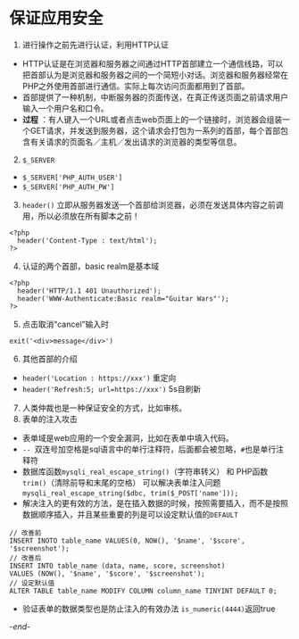 # 保证应用安全

1. 进行操作之前先进行认证，利用HTTP认证
  * HTTP认证是在浏览器和服务器之间通过HTTP首部建立一个通信线路，可以把首部认为是浏览器和服务器之间的一个简短小对话。浏览器和服务器经常在PHP之外使用首部进行通信。实际上每次访问页面都用到了首部。
  * 首部提供了一种机制，中断服务器的页面传送，在真正传送页面之前请求用户输入一个用户名和口令。
  * **过程** ：有人键入一个URL或者点击web页面上的一个链接时，浏览器会组装一个GET请求，并发送到服务器，这个请求会打包为一系列的首部，每个首部包含有关请求的页面名／主机／发出请求的浏览器的类型等信息。
2. `$_SERVER`
  * `$_SERVER['PHP_AUTH_USER']`
  * `$_SERVER['PHP_AUTH_PW']`
3. `header()` 立即从服务器发送一个首部给浏览器，必须在发送具体内容之前调用，所以必须放在所有脚本之前！
  ```
  <?php
    header('Content-Type : text/html');
  ?>
  ```
4. 认证的两个首部，basic realm是基本域
  ```
  <?php
    header('HTTP/1.1 401 Unauthorized');
    header('WWW-Authenticate:Basic realm="Guitar Wars"');
  ?>
  ```
5. 点击取消“cancel”输入时
  ```
  exit('<div>message</div>')
  ```
6. 其他首部的介绍
  * `header('Location : https://xxx')` 重定向
  * `header('Refresh:5; url=https://xxx')` 5s自刷新
7. 人类仲裁也是一种保证安全的方式，比如审核。
8. 表单的注入攻击
  * 表单域是web应用的一个安全漏洞，比如在表单中填入代码。
  * `-- `双连号加空格是sql语言中的单行注释符，后面都会被忽略，`#`也是单行注释符
  * 数据库函数`mysqli_real_escape_string()`（字符串转义） 和 PHP函数`trim()`（清除前导和末尾的空格） 可以解决表单注入问题`mysqli_real_escape_string($dbc, trim($_POST['name']));`
  * 解决注入的更有效的方法，是在插入数据的时候，按照需要插入，而不是按照数据顺序插入，并且某些重要的列是可以设定默认值的`DEFAULT`
  ```
  // 改善前
  INSERT INOTO table_name VALUES(0, NOW(), '$name', '$score', '$screenshot');
  // 改善后
  INSERT INTO table_name (data, name, score, screenshot)
  VALUES (NOW(), '$name', '$score', '$screenshot');
  // 设定默认值
  ALTER TABLE table_name MODIFY COLUMN column_name TINYINT DEFAULT 0;
  ```
  * 验证表单的数据类型也是防止注入的有效办法 `is_numeric(4444)`返回true

*-end-*
